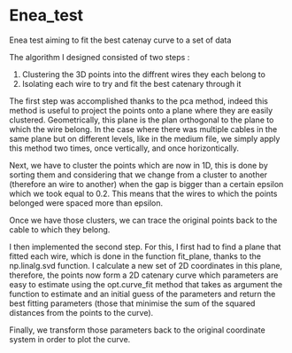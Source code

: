 # Enea_test
Enea test aiming to fit the best catenay curve to a set of data 

The algorithm I designed consisted of two steps :
  1. Clustering the 3D points into the diffrent wires they each belong to
  2. Isolating each wire to try and fit the best catenary through it

The first step was accomplished thanks to the pca method, indeed this method is useful to project the points onto a plane where they are easily clustered. Geometrically, this plane is the plan orthogonal to the plane to which the wire belong. In the case where there was multiple cables in the same plane but on different levels, like in the medium file, we simply apply this method two times, once vertically, and once horizontically. 

Next, we have to cluster the points which are now in 1D, this is done by sorting them and considering that we change from a cluster to another (therefore an wire to another) when the gap is bigger than a certain epsilon which we took equal to 0.2. This means that the wires to which the points belonged were spaced more than epsilon.

Once we have those clusters, we can trace the original points back to the cable to which they belong. 

I then implemented the second step. For this, I first had to find a plane that fitted each wire, which is done in the function fit_plane, thanks to the np.linalg.svd function. I calculate a new set of 2D coordinates in this plane, therefore, the points now form a 2D catenary curve which parameters are easy to estimate using the opt.curve_fit method that takes as argument the function to estimate and an initial guess of the parameters and return the best fitting parameters (those that minimise the sum of the squared distances from the points to the curve).

Finally, we transform those parameters back to the original coordinate system in order to plot the curve.
